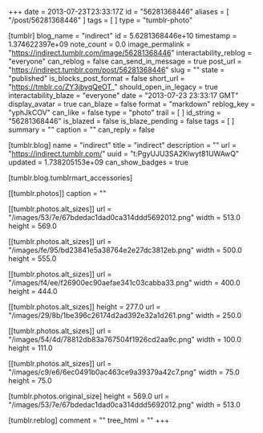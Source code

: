 +++
date = 2013-07-23T23:33:17Z
id = "56281368446"
aliases = [ "/post/56281368446" ]
tags = [ ]
type = "tumblr-photo"

[tumblr]
blog_name = "indirect"
id = 5.6281368446e+10
timestamp = 1.374622397e+09
note_count = 0.0
image_permalink = "https://indirect.tumblr.com/image/56281368446"
interactability_reblog = "everyone"
can_reblog = false
can_send_in_message = true
post_url = "https://indirect.tumblr.com/post/56281368446"
slug = ""
state = "published"
is_blocks_post_format = false
short_url = "https://tmblr.co/ZY3jbyqQeOT_"
should_open_in_legacy = true
interactability_blaze = "everyone"
date = "2013-07-23 23:33:17 GMT"
display_avatar = true
can_blaze = false
format = "markdown"
reblog_key = "yphJkCOV"
can_like = false
type = "photo"
trail = [ ]
id_string = "56281368446"
is_blazed = false
is_blaze_pending = false
tags = [ ]
summary = ""
caption = ""
can_reply = false

[tumblr.blog]
name = "indirect"
title = "indirect"
description = ""
url = "https://indirect.tumblr.com/"
uuid = "t:PgyUJU3SA2Klwyt81UWAwQ"
updated = 1.738205153e+09
can_show_badges = true

[tumblr.blog.tumblrmart_accessories]

[[tumblr.photos]]
caption = ""

[[tumblr.photos.alt_sizes]]
url = "/images/53/7e/67bdedac1dad0ca314ddd5692012.png"
width = 513.0
height = 569.0

[[tumblr.photos.alt_sizes]]
url = "/images/fe/95/bd23841e5a38764e2e27dc3812eb.png"
width = 500.0
height = 555.0

[[tumblr.photos.alt_sizes]]
url = "/images/f4/ee/f26900ec90aefae341c03cabba33.png"
width = 400.0
height = 444.0

[[tumblr.photos.alt_sizes]]
height = 277.0
url = "/images/29/8b/1be396c26174d2ad392e32a1d261.png"
width = 250.0

[[tumblr.photos.alt_sizes]]
url = "/images/54/4d/78812db83a767504f1926cd2aa9c.png"
width = 100.0
height = 111.0

[[tumblr.photos.alt_sizes]]
url = "/images/c9/e6/6ec0491b0ac463ce9a39379a42c7.png"
width = 75.0
height = 75.0

[tumblr.photos.original_size]
height = 569.0
url = "/images/53/7e/67bdedac1dad0ca314ddd5692012.png"
width = 513.0

[tumblr.reblog]
comment = ""
tree_html = ""
+++
